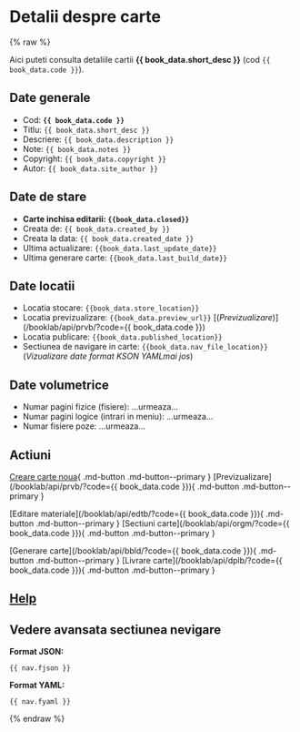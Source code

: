 
# Detalii despre carte

{% raw %}

Aici puteti consulta detaliile cartii **{{ book_data.short_desc }}** (cod `{{ book_data.code }}`).


## Date generale

* Cod: **`{{ book_data.code }}`**
* Titlu: `{{ book_data.short_desc }}`
* Descriere: `{{ book_data.description }}`
* Note: `{{ book_data.notes }}`
* Copyright: `{{ book_data.copyright }}`
* Autor: `{{ book_data.site_author }}`


## Date de stare

* **Carte inchisa editarii: `{{book_data.closed}}`**
* Creata de: `{{ book_data.created_by }}`
* Creata la data: `{{ book_data.created_date }}`
* Ultima actualizare: `{{book_data.last_update_date}}`
* Ultima generare carte: `{{book_data.last_build_date}}`

## Date locatii

* Locatia stocare: `{{book_data.store_location}}`
* Locatia previzualizare: `{{book_data.preview_url}}`
  [(_Previzualizare_)](/booklab/api/prvb/?code={{ book_data.code }})
* Locatia publicare: `{{book_data.published_location}}`
* Sectiunea de navigare in carte: `{{book_data.nav_file_location}}`
  (_Vizualizare date format KSON YAMLmai jos_)

## Date volumetrice

* Numar pagini fizice (fisiere): ...urmeaza... 
* Numar pagini logice (intrari in meniu): ...urmeaza...
* Numar fisiere poze: ...urmeaza...


## Actiuni

<!-- include './local-page.css' -->

[Creare carte noua](/booklab/api/newb/){ .md-button .md-button--primary }
[Previzualizare](/booklab/api/prvb/?code={{ book_data.code }}){ .md-button .md-button--primary }
    
[Editare materiale](/booklab/api/edtb/?code={{ book_data.code }}){ .md-button .md-button--primary }
[Sectiuni carte](/booklab/api/orgm/?code={{ book_data.code }}){ .md-button .md-button--primary }

[Generare carte](/booklab/api/bbld/?code={{ book_data.code }}){ .md-button .md-button--primary }
[Livrare carte](/booklab/api/dplb/?code={{ book_data.code }}){ .md-button .md-button--primary }


## [Help](../help/880.30-BSTATUS_usage.md)


## Vedere avansata sectiunea nevigare

**Format JSON:**

```
{{ nav.fjson }}
```

**Format YAML:**

```
{{ nav.fyaml }}
```




{% endraw %}




